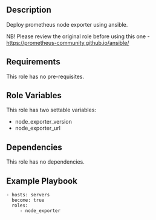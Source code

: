 Description
-----------

Deploy prometheus node exporter using ansible.

NB! Please review the original role before using this one - https://prometheus-community.github.io/ansible/

Requirements
------------

This role has no pre-requisites.

Role Variables
--------------

This role has two settable variables:
- node_exporter_version
- node_exporter_url

Dependencies
------------

This role has no dependencies.

Example Playbook
----------------

    - hosts: servers
      become: true
      roles:
         - node_exporter
